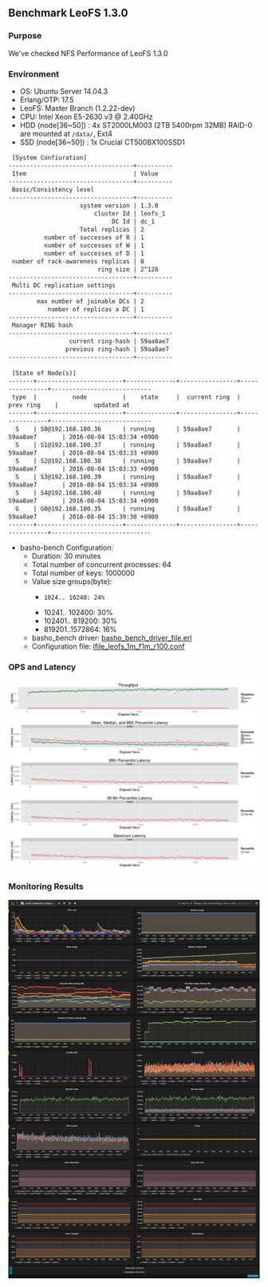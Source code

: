 ## Benchmark LeoFS 1.3.0 

### Purpose
We've checked NFS Performance of LeoFS 1.3.0

### Environment
* OS: Ubuntu Server 14.04.3
* Erlang/OTP: 17.5
* LeoFS: Master Branch (1.2.22-dev)
* CPU: Intel Xeon E5-2630 v3 @ 2.40GHz
* HDD (node[36~50]) : 4x ST2000LM003 (2TB 5400rpm 32MB) RAID-0 are mounted at `/data/`, Ext4
* SSD (node[36~50]) : 1x Crucial CT500BX100SSD1

```
 [System Confiuration]
-----------------------------------+----------
 Item                              | Value
-----------------------------------+----------
 Basic/Consistency level
-----------------------------------+----------
                    system version | 1.3.0
                        cluster Id | leofs_1
                             DC Id | dc_1
                    Total replicas | 2
          number of successes of R | 1
          number of successes of W | 1
          number of successes of D | 1
 number of rack-awareness replicas | 0
                         ring size | 2^128
-----------------------------------+----------
 Multi DC replication settings
-----------------------------------+----------
        max number of joinable DCs | 2
           number of replicas a DC | 1
-----------------------------------+----------
 Manager RING hash
-----------------------------------+----------
                 current ring-hash | 59aa8ae7
                previous ring-hash | 59aa8ae7
-----------------------------------+----------

 [State of Node(s)]
-------+------------------------+--------------+----------------+----------------+----------------------------
 type  |          node          |    state     |  current ring  |   prev ring    |          updated at
-------+------------------------+--------------+----------------+----------------+----------------------------
  S    | S0@192.168.100.36      | running      | 59aa8ae7       | 59aa8ae7       | 2016-08-04 15:03:34 +0900
  S    | S1@192.168.100.37      | running      | 59aa8ae7       | 59aa8ae7       | 2016-08-04 15:03:33 +0900
  S    | S2@192.168.100.38      | running      | 59aa8ae7       | 59aa8ae7       | 2016-08-04 15:03:33 +0900
  S    | S3@192.168.100.39      | running      | 59aa8ae7       | 59aa8ae7       | 2016-08-04 15:03:34 +0900
  S    | S4@192.168.100.40      | running      | 59aa8ae7       | 59aa8ae7       | 2016-08-04 15:03:34 +0900
  G    | G0@192.168.100.35      | running      | 59aa8ae7       | 59aa8ae7       | 2016-08-04 15:39:30 +0900
-------+------------------------+--------------+----------------+----------------+----------------------------

```

* basho-bench Configuration:
    * Duration: 30 minutes
    * Total number of concurrent processes: 64
    * Total number of keys: 1000000
    * Value size groups(byte):
        *     1024.. 10240: 24%
        *   10241.. 102400: 30%
        *  102401.. 819200: 30%
        *  819201..1572864: 16%
    * basho_bench driver: [basho_bench_driver_file.erl](https://github.com/leo-project/basho_bench/blob/master/src/basho_bench_driver_file.erl)
    * Configuration file: [lfile_leofs_1m_f1m_r100.conf](lfile_leofs_1m_f1m_r100.conf)

### OPS and Latency
![ops-latency](summary.png)

### Monitoring Results
![monitoring-results](grafana.png)
